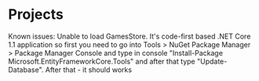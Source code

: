 # Projects

Known issues:
Unable to load GamesStore.
It's code-first based .NET Core 1.1 application so first you need to go into Tools > NuGet Package Manager > Package Manager Console
and type in console "Install-Package Microsoft.EntityFrameworkCore.Tools" and after that type "Update-Database". After that - it should works
